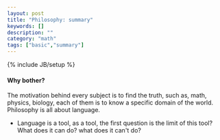 ```yaml
---
layout: post
title: "Philosophy: summary"
keywords: []
description: ""
category: "math"
tags: ["basic","summary"]
---
```

{% include JB/setup %}


#### Why bother?
The motivation behind every subject is to find the truth, such as, math,
physics, biology, each of them is to know a specific domain of the world.
Philosophy is all about language. 

- Language is a tool, as a tool, the first question is the limit of this tool?
  What does it can do? what does it can't do?





